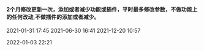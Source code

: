 #### 2个月修改更新一次，添加或者减少功能或插件，平时最多修改参数，不做功能上的任何改动,不做插件的添加或者减少。

2021-01-31 17:45
2021-06-30 16:41
2021-12-20 10:57

2022-01-03 22:21
